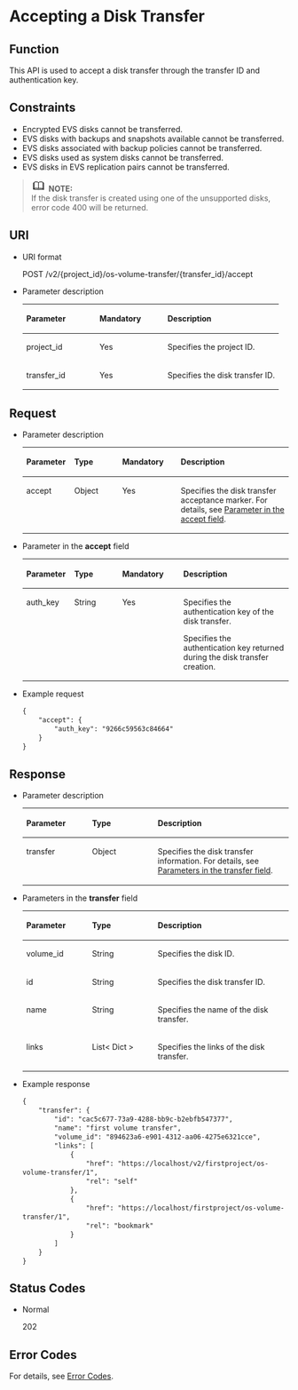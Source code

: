 # Accepting a Disk Transfer<a name="evs_04_2107"></a>

## Function<a name="en-us_topic_0092901819_section44805042171914"></a>

This API is used to accept a disk transfer through the transfer ID and authentication key.

## Constraints<a name="en-us_topic_0092901819_section47607821172029"></a>

-   Encrypted EVS disks cannot be transferred.
-   EVS disks with backups and snapshots available cannot be transferred.
-   EVS disks associated with backup policies cannot be transferred.
-   EVS disks used as system disks cannot be transferred.
-   EVS disks in EVS replication pairs cannot be transferred.

>![](public_sys-resources/icon-note.gif) **NOTE:**   
>If the disk transfer is created using one of the unsupported disks, error code 400 will be returned.  

## URI<a name="section1165125022416"></a>

-   URI format

    POST /v2/\{project\_id\}/os-volume-transfer/\{transfer\_id\}/accept

-   Parameter description

    <a name="table2027517263253"></a>
    <table><thead align="left"><tr id="row102761226182515"><th class="cellrowborder" valign="top" width="28.57%" id="mcps1.1.4.1.1"><p id="p162762026162519"><a name="p162762026162519"></a><a name="p162762026162519"></a>Parameter</p>
    </th>
    <th class="cellrowborder" valign="top" width="26.529999999999998%" id="mcps1.1.4.1.2"><p id="p127642622515"><a name="p127642622515"></a><a name="p127642622515"></a>Mandatory</p>
    </th>
    <th class="cellrowborder" valign="top" width="44.9%" id="mcps1.1.4.1.3"><p id="p8276926112511"><a name="p8276926112511"></a><a name="p8276926112511"></a>Description</p>
    </th>
    </tr>
    </thead>
    <tbody><tr id="row18276426132517"><td class="cellrowborder" valign="top" width="28.57%" headers="mcps1.1.4.1.1 "><p id="p7276126172516"><a name="p7276126172516"></a><a name="p7276126172516"></a>project_id</p>
    </td>
    <td class="cellrowborder" valign="top" width="26.529999999999998%" headers="mcps1.1.4.1.2 "><p id="p122761326192517"><a name="p122761326192517"></a><a name="p122761326192517"></a>Yes</p>
    </td>
    <td class="cellrowborder" valign="top" width="44.9%" headers="mcps1.1.4.1.3 "><p id="p827712613258"><a name="p827712613258"></a><a name="p827712613258"></a>Specifies the project ID.</p>
    </td>
    </tr>
    <tr id="row127732632517"><td class="cellrowborder" valign="top" width="28.57%" headers="mcps1.1.4.1.1 "><p id="p12277192622513"><a name="p12277192622513"></a><a name="p12277192622513"></a>transfer_id</p>
    </td>
    <td class="cellrowborder" valign="top" width="26.529999999999998%" headers="mcps1.1.4.1.2 "><p id="p927792682512"><a name="p927792682512"></a><a name="p927792682512"></a>Yes</p>
    </td>
    <td class="cellrowborder" valign="top" width="44.9%" headers="mcps1.1.4.1.3 "><p id="p19277626182515"><a name="p19277626182515"></a><a name="p19277626182515"></a>Specifies the disk transfer ID.</p>
    </td>
    </tr>
    </tbody>
    </table>


## Request<a name="en-us_topic_0092901819_section3832507172056"></a>

-   Parameter description

    <a name="en-us_topic_0093348348_table42671863"></a>
    <table><thead align="left"><tr id="en-us_topic_0093348348_row12592542"><th class="cellrowborder" valign="top" width="18%" id="mcps1.1.5.1.1"><p id="en-us_topic_0093348348_p13362997"><a name="en-us_topic_0093348348_p13362997"></a><a name="en-us_topic_0093348348_p13362997"></a>Parameter</p>
    </th>
    <th class="cellrowborder" valign="top" width="18%" id="mcps1.1.5.1.2"><p id="en-us_topic_0093348348_p8661001"><a name="en-us_topic_0093348348_p8661001"></a><a name="en-us_topic_0093348348_p8661001"></a>Type</p>
    </th>
    <th class="cellrowborder" valign="top" width="22%" id="mcps1.1.5.1.3"><p id="en-us_topic_0093348348_p30452481"><a name="en-us_topic_0093348348_p30452481"></a><a name="en-us_topic_0093348348_p30452481"></a>Mandatory</p>
    </th>
    <th class="cellrowborder" valign="top" width="42%" id="mcps1.1.5.1.4"><p id="en-us_topic_0093348348_p50731910"><a name="en-us_topic_0093348348_p50731910"></a><a name="en-us_topic_0093348348_p50731910"></a>Description</p>
    </th>
    </tr>
    </thead>
    <tbody><tr id="en-us_topic_0093348348_row5187493615377"><td class="cellrowborder" valign="top" width="18%" headers="mcps1.1.5.1.1 "><p id="en-us_topic_0093348348_p4112025815377"><a name="en-us_topic_0093348348_p4112025815377"></a><a name="en-us_topic_0093348348_p4112025815377"></a>accept</p>
    </td>
    <td class="cellrowborder" valign="top" width="18%" headers="mcps1.1.5.1.2 "><p id="en-us_topic_0093348348_p4240658415377"><a name="en-us_topic_0093348348_p4240658415377"></a><a name="en-us_topic_0093348348_p4240658415377"></a>Object</p>
    </td>
    <td class="cellrowborder" valign="top" width="22%" headers="mcps1.1.5.1.3 "><p id="en-us_topic_0093348348_p1238131615377"><a name="en-us_topic_0093348348_p1238131615377"></a><a name="en-us_topic_0093348348_p1238131615377"></a>Yes</p>
    </td>
    <td class="cellrowborder" valign="top" width="42%" headers="mcps1.1.5.1.4 "><p id="en-us_topic_0093348348_p6336250715377"><a name="en-us_topic_0093348348_p6336250715377"></a><a name="en-us_topic_0093348348_p6336250715377"></a>Specifies the disk transfer acceptance marker. For details, see <a href="#li55316081111336">Parameter in the accept field</a>.</p>
    </td>
    </tr>
    </tbody>
    </table>


-   <a name="li55316081111336"></a>Parameter in the  **accept**  field

    <a name="en-us_topic_0092887872_table881415614117"></a>
    <table><thead align="left"><tr id="en-us_topic_0092887872_row168152061012"><th class="cellrowborder" valign="top" width="18%" id="mcps1.1.5.1.1"><p id="en-us_topic_0092887872_p17815961816"><a name="en-us_topic_0092887872_p17815961816"></a><a name="en-us_topic_0092887872_p17815961816"></a>Parameter</p>
    </th>
    <th class="cellrowborder" valign="top" width="18%" id="mcps1.1.5.1.2"><p id="en-us_topic_0092887872_p9815116514"><a name="en-us_topic_0092887872_p9815116514"></a><a name="en-us_topic_0092887872_p9815116514"></a>Type</p>
    </th>
    <th class="cellrowborder" valign="top" width="23%" id="mcps1.1.5.1.3"><p id="en-us_topic_0092887872_p11815176017"><a name="en-us_topic_0092887872_p11815176017"></a><a name="en-us_topic_0092887872_p11815176017"></a>Mandatory</p>
    </th>
    <th class="cellrowborder" valign="top" width="41%" id="mcps1.1.5.1.4"><p id="en-us_topic_0092887872_p881596417"><a name="en-us_topic_0092887872_p881596417"></a><a name="en-us_topic_0092887872_p881596417"></a>Description</p>
    </th>
    </tr>
    </thead>
    <tbody><tr id="en-us_topic_0092887872_row6815269119"><td class="cellrowborder" valign="top" width="18%" headers="mcps1.1.5.1.1 "><p id="p64366674111553"><a name="p64366674111553"></a><a name="p64366674111553"></a>auth_key</p>
    </td>
    <td class="cellrowborder" valign="top" width="18%" headers="mcps1.1.5.1.2 "><p id="p46318102111553"><a name="p46318102111553"></a><a name="p46318102111553"></a>String</p>
    </td>
    <td class="cellrowborder" valign="top" width="23%" headers="mcps1.1.5.1.3 "><p id="p60778811111553"><a name="p60778811111553"></a><a name="p60778811111553"></a>Yes</p>
    </td>
    <td class="cellrowborder" valign="top" width="41%" headers="mcps1.1.5.1.4 "><p id="p24136681111553"><a name="p24136681111553"></a><a name="p24136681111553"></a>Specifies the authentication key of the disk transfer.</p>
    <p id="p1338232914415"><a name="p1338232914415"></a><a name="p1338232914415"></a>Specifies the authentication key returned during the disk transfer creation.</p>
    </td>
    </tr>
    </tbody>
    </table>

-   Example request

    ```
    {
        "accept": {
            "auth_key": "9266c59563c84664"
        }
    }
    ```


## Response<a name="en-us_topic_0092901819_section23586530172122"></a>

-   Parameter description

    <a name="table1265065712913"></a>
    <table><thead align="left"><tr id="row565045719919"><th class="cellrowborder" valign="top" width="24.67753224677532%" id="mcps1.1.4.1.1"><p id="p965065715915"><a name="p965065715915"></a><a name="p965065715915"></a>Parameter</p>
    </th>
    <th class="cellrowborder" valign="top" width="24.67753224677532%" id="mcps1.1.4.1.2"><p id="p1465018571910"><a name="p1465018571910"></a><a name="p1465018571910"></a>Type</p>
    </th>
    <th class="cellrowborder" valign="top" width="50.64493550644935%" id="mcps1.1.4.1.3"><p id="p14650857797"><a name="p14650857797"></a><a name="p14650857797"></a>Description</p>
    </th>
    </tr>
    </thead>
    <tbody><tr id="row1465012571994"><td class="cellrowborder" valign="top" width="24.67753224677532%" headers="mcps1.1.4.1.1 "><p id="p176508571198"><a name="p176508571198"></a><a name="p176508571198"></a>transfer</p>
    </td>
    <td class="cellrowborder" valign="top" width="24.67753224677532%" headers="mcps1.1.4.1.2 "><p id="p165035718911"><a name="p165035718911"></a><a name="p165035718911"></a>Object</p>
    </td>
    <td class="cellrowborder" valign="top" width="50.64493550644935%" headers="mcps1.1.4.1.3 "><p id="p665065715911"><a name="p665065715911"></a><a name="p665065715911"></a>Specifies the disk transfer information. For details, see <a href="#li12496189111714">Parameters in the transfer field</a>.</p>
    </td>
    </tr>
    </tbody>
    </table>

-   <a name="li12496189111714"></a>Parameters in the  **transfer**  field

    <a name="en-us_topic_0092901819_table6685576181553"></a>
    <table><thead align="left"><tr id="en-us_topic_0092901819_row1296752181553"><th class="cellrowborder" valign="top" width="24.67753224677532%" id="mcps1.1.4.1.1"><p id="en-us_topic_0092901819_p37928058181553"><a name="en-us_topic_0092901819_p37928058181553"></a><a name="en-us_topic_0092901819_p37928058181553"></a>Parameter</p>
    </th>
    <th class="cellrowborder" valign="top" width="24.67753224677532%" id="mcps1.1.4.1.2"><p id="en-us_topic_0092901819_p52273840181553"><a name="en-us_topic_0092901819_p52273840181553"></a><a name="en-us_topic_0092901819_p52273840181553"></a>Type</p>
    </th>
    <th class="cellrowborder" valign="top" width="50.64493550644935%" id="mcps1.1.4.1.3"><p id="en-us_topic_0092901819_p42375363181553"><a name="en-us_topic_0092901819_p42375363181553"></a><a name="en-us_topic_0092901819_p42375363181553"></a>Description</p>
    </th>
    </tr>
    </thead>
    <tbody><tr id="en-us_topic_0092901819_row569771417102"><td class="cellrowborder" valign="top" width="24.67753224677532%" headers="mcps1.1.4.1.1 "><p id="en-us_topic_0092901819_p369761461010"><a name="en-us_topic_0092901819_p369761461010"></a><a name="en-us_topic_0092901819_p369761461010"></a>volume_id</p>
    </td>
    <td class="cellrowborder" valign="top" width="24.67753224677532%" headers="mcps1.1.4.1.2 "><p id="en-us_topic_0092901819_p769712143104"><a name="en-us_topic_0092901819_p769712143104"></a><a name="en-us_topic_0092901819_p769712143104"></a>String</p>
    </td>
    <td class="cellrowborder" valign="top" width="50.64493550644935%" headers="mcps1.1.4.1.3 "><p id="en-us_topic_0092901819_p56979145107"><a name="en-us_topic_0092901819_p56979145107"></a><a name="en-us_topic_0092901819_p56979145107"></a>Specifies the disk ID.</p>
    </td>
    </tr>
    <tr id="en-us_topic_0092901819_row2457217151019"><td class="cellrowborder" valign="top" width="24.67753224677532%" headers="mcps1.1.4.1.1 "><p id="en-us_topic_0092901819_p94571174106"><a name="en-us_topic_0092901819_p94571174106"></a><a name="en-us_topic_0092901819_p94571174106"></a>id</p>
    </td>
    <td class="cellrowborder" valign="top" width="24.67753224677532%" headers="mcps1.1.4.1.2 "><p id="en-us_topic_0092901819_p174577172105"><a name="en-us_topic_0092901819_p174577172105"></a><a name="en-us_topic_0092901819_p174577172105"></a>String</p>
    </td>
    <td class="cellrowborder" valign="top" width="50.64493550644935%" headers="mcps1.1.4.1.3 "><p id="en-us_topic_0092901819_p18457171718107"><a name="en-us_topic_0092901819_p18457171718107"></a><a name="en-us_topic_0092901819_p18457171718107"></a>Specifies the disk transfer ID.</p>
    </td>
    </tr>
    <tr id="en-us_topic_0092901819_row527752431012"><td class="cellrowborder" valign="top" width="24.67753224677532%" headers="mcps1.1.4.1.1 "><p id="en-us_topic_0092901819_p10277112415105"><a name="en-us_topic_0092901819_p10277112415105"></a><a name="en-us_topic_0092901819_p10277112415105"></a>name</p>
    </td>
    <td class="cellrowborder" valign="top" width="24.67753224677532%" headers="mcps1.1.4.1.2 "><p id="en-us_topic_0092901819_p4277132441017"><a name="en-us_topic_0092901819_p4277132441017"></a><a name="en-us_topic_0092901819_p4277132441017"></a>String</p>
    </td>
    <td class="cellrowborder" valign="top" width="50.64493550644935%" headers="mcps1.1.4.1.3 "><p id="en-us_topic_0092901819_p827720241108"><a name="en-us_topic_0092901819_p827720241108"></a><a name="en-us_topic_0092901819_p827720241108"></a>Specifies the name of the disk transfer.</p>
    </td>
    </tr>
    <tr id="en-us_topic_0092901819_row10511614102910"><td class="cellrowborder" valign="top" width="24.67753224677532%" headers="mcps1.1.4.1.1 "><p id="en-us_topic_0092901819_p19144131917296"><a name="en-us_topic_0092901819_p19144131917296"></a><a name="en-us_topic_0092901819_p19144131917296"></a>links</p>
    </td>
    <td class="cellrowborder" valign="top" width="24.67753224677532%" headers="mcps1.1.4.1.2 "><p id="en-us_topic_0092901819_p950720235293"><a name="en-us_topic_0092901819_p950720235293"></a><a name="en-us_topic_0092901819_p950720235293"></a>List&lt; Dict &gt;</p>
    </td>
    <td class="cellrowborder" valign="top" width="50.64493550644935%" headers="mcps1.1.4.1.3 "><p id="en-us_topic_0092901819_p184902291294"><a name="en-us_topic_0092901819_p184902291294"></a><a name="en-us_topic_0092901819_p184902291294"></a>Specifies the links of the disk transfer.</p>
    </td>
    </tr>
    </tbody>
    </table>

-   Example response

    ```
    {
        "transfer": {
            "id": "cac5c677-73a9-4288-bb9c-b2ebfb547377", 
            "name": "first volume transfer", 
            "volume_id": "894623a6-e901-4312-aa06-4275e6321cce", 
            "links": [
                {
                    "href": "https://localhost/v2/firstproject/os-volume-transfer/1", 
                    "rel": "self"
                }, 
                {
                    "href": "https://localhost/firstproject/os-volume-transfer/1", 
                    "rel": "bookmark"
                }
            ]
        }
    }
    ```


## Status Codes<a name="en-us_topic_0092901819_section10353980172239"></a>

-   Normal

    202


## Error Codes<a name="section431317151242"></a>

For details, see  [Error Codes](error-codes.md).

